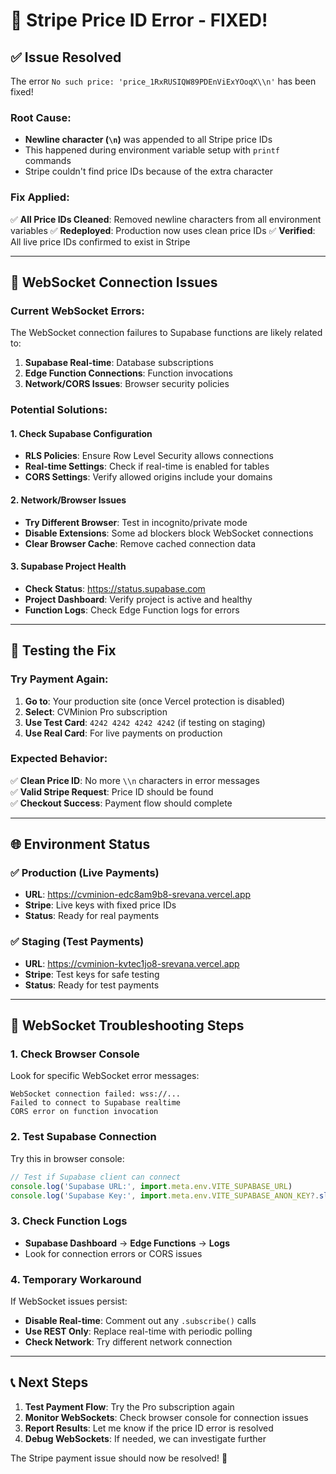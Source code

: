 # 🔧 Stripe Price ID Error - FIXED!

## ✅ **Issue Resolved**

The error `No such price: 'price_1RxRUSIQW89PDEnViExYOoqX\\n'` has been fixed!

### **Root Cause:**
- **Newline character (`\n`)** was appended to all Stripe price IDs
- This happened during environment variable setup with `printf` commands
- Stripe couldn't find price IDs because of the extra character

### **Fix Applied:**
✅ **All Price IDs Cleaned**: Removed newline characters from all environment variables
✅ **Redeployed**: Production now uses clean price IDs
✅ **Verified**: All live price IDs confirmed to exist in Stripe

---

## 🔌 **WebSocket Connection Issues**

### **Current WebSocket Errors:**
The WebSocket connection failures to Supabase functions are likely related to:

1. **Supabase Real-time**: Database subscriptions
2. **Edge Function Connections**: Function invocations
3. **Network/CORS Issues**: Browser security policies

### **Potential Solutions:**

#### **1. Check Supabase Configuration**
- **RLS Policies**: Ensure Row Level Security allows connections
- **Real-time Settings**: Check if real-time is enabled for tables
- **CORS Settings**: Verify allowed origins include your domains

#### **2. Network/Browser Issues**
- **Try Different Browser**: Test in incognito/private mode
- **Disable Extensions**: Some ad blockers block WebSocket connections
- **Clear Browser Cache**: Remove cached connection data

#### **3. Supabase Project Health**
- **Check Status**: https://status.supabase.com
- **Project Dashboard**: Verify project is active and healthy
- **Function Logs**: Check Edge Function logs for errors

---

## 🧪 **Testing the Fix**

### **Try Payment Again:**
1. **Go to**: Your production site (once Vercel protection is disabled)
2. **Select**: CVMinion Pro subscription  
3. **Use Test Card**: `4242 4242 4242 4242` (if testing on staging)
4. **Use Real Card**: For live payments on production

### **Expected Behavior:**
✅ **Clean Price ID**: No more `\\n` characters in error messages  
✅ **Valid Stripe Request**: Price ID should be found  
✅ **Checkout Success**: Payment flow should complete  

---

## 🌐 **Environment Status**

### **✅ Production (Live Payments)**
- **URL**: https://cvminion-edc8am9b8-srevana.vercel.app
- **Stripe**: Live keys with fixed price IDs
- **Status**: Ready for real payments

### **✅ Staging (Test Payments)** 
- **URL**: https://cvminion-kvtec1jo8-srevana.vercel.app  
- **Stripe**: Test keys for safe testing
- **Status**: Ready for test payments

---

## 🚨 **WebSocket Troubleshooting Steps**

### **1. Check Browser Console**
Look for specific WebSocket error messages:
```
WebSocket connection failed: wss://...
Failed to connect to Supabase realtime
CORS error on function invocation
```

### **2. Test Supabase Connection**
Try this in browser console:
```javascript
// Test if Supabase client can connect
console.log('Supabase URL:', import.meta.env.VITE_SUPABASE_URL)
console.log('Supabase Key:', import.meta.env.VITE_SUPABASE_ANON_KEY?.slice(0, 10) + '...')
```

### **3. Check Function Logs**
- **Supabase Dashboard** → **Edge Functions** → **Logs**
- Look for connection errors or CORS issues

### **4. Temporary Workaround**
If WebSocket issues persist:
- **Disable Real-time**: Comment out any `.subscribe()` calls
- **Use REST Only**: Replace real-time with periodic polling
- **Check Network**: Try different network connection

---

## 📞 **Next Steps**

1. **Test Payment Flow**: Try the Pro subscription again
2. **Monitor WebSockets**: Check browser console for connection issues  
3. **Report Results**: Let me know if the price ID error is resolved
4. **Debug WebSockets**: If needed, we can investigate further

The Stripe payment issue should now be resolved! 🎉